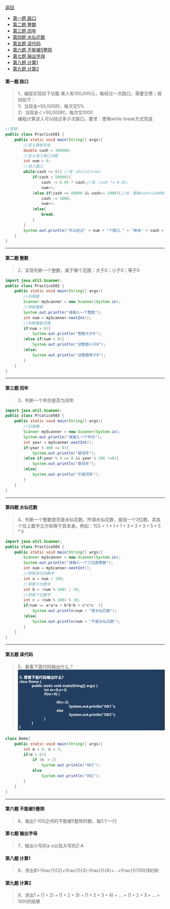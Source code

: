 
[返回](练习题.md)


- [第一题 路口](#第一题-路口)
- [第二题 整数](#第二题-整数)
- [第三题 闰年](#第三题-闰年)
- [第四题 水仙花数](#第四题-水仙花数)
- [第五题 读代码](#第五题-读代码)
- [第六题 不能被5整除](#第六题-不能被5整除)
- [第七题 输出字母](#第七题-输出字母)
- [第八题 计算1](#第八题-计算1)
- [第九题 计算2](#第九题-计算2)
#### 第一题 路口
>1、编程实现如下功能
>某人有100,000元，每经过一次路口，需要交费；规则如下：  
>1）当现金>50,000时，每次交5%  
>2）当现金＜=50,000时，每次交1000  
>编程计算该人可以经过多少次路口，要求：使用while break方式完成

```java
//答题
public class Practice501 {
    public static void main(String[] args){
        //定义拥有现金
        double cash = 100000;
        //定义进入路口次数
        int num = 0;
        //进入路口
        while(cash >= 0){ //改：while(true)
            if(cash > 50000){
                cash -= 0.05 * cash;//改：cash *= 0.95;
                num++;
            }else if(cash <= 50000 && cash>= 1000){//改：删掉cash<=50000
                cash -= 1000;
                num++;
            }else{
                break;
            }
        }
        System.out.println("可以经过" + num + "个路口," + "剩余" + cash + "元钱");
    }
}
```


---
#### 第二题 整数
>2、实现判断一个整数，属于哪个范围：大于0；小于0；等于0
```java
import java.util.Scanner; 
public class Practice502 {
    public static void main(String[] args){
        //扫描器
        Scanner myScanner = new Scanner(System.in);
        //获取整数
        System.out.println("请输入一个整数");
        int num = myScanner.nextInt();
        //判断整数范围
        if(num > 0){
            System.out.println("整数大于0");
        }else if(num < 0){
            System.out.println("该整数小于0");
        }else{
            System.out.println("该整数等于0");
        }
    }
}
```

---
#### 第三题 闰年
>3、判断一个年份是否为闰年
```java
import java.util.Scanner;
public class Prcatice503 {
    public static void main(String[] args){
        //扫描器
        Scanner myScanner = new Scanner(System.in);
        System.out.println("请输入一个年份");
        int year = myScanner.nextInt();
        if(year % 400 == 0){
            System.out.println("是闰年");
        }else if(year % 4 == 0 && year % 100 !=0){
            System.out.println("是闰年");
        }else{
            System.out.println("不是闰年");
        }
    }
}
```
---
#### 第四题 水仙花数
>4、判断一个整数是否是水仙花数，所谓水仙花数，是指一个3位数，其各个位上数字立方和等于其本身。例如：$153=1*1*1+3*3*3+5*5*5$

```java
import java.util.Scanner;
public class Practice504 {
    public static void main(String[] args){
        Scanner myScanner = new Scanner(System.in);
        System.out.println("请输入一个三位数整数");
        int num = myScanner.nextInt();
        //获取百位的数字
        int a = num / 100;
        //获取十位数字
        int b = (num % 100) / 10;
        //获取个位数字
        int c = (num % 100) % 10;
        if(num == a*a*a + b*b*b + c*c*c  ){
            System.out.println(num + "是水仙花数");
        }else{
            System.out.println(num + "不是水仙花数");
        }
    }
}
```

---
#### 第五题 读代码
>5、看看下面代码输出什么？
![alt text](https://raw.githubusercontent.com/Stolorzs/Picgo/master/%E6%88%AA%E5%B1%8F2024-04-3022.49.04.png)
```java
class Demo{
    public static void main(String[] args){
        int m = 0, n = 3;
        if(m > 0){
            if (n　> 2)
                System.out.pritnln("OK1");
            else
                System.out.println("OK2");
        }
    }
}
```

---

#### 第六题 不能被5整除
>6、输出1-100之间的不能被5整除的数，每5个一行


#### 第七题 输出字母
>7、输出小写的a-z以及大写的Z-A


#### 第八题 计算1
>8、求出$1-\frac{1}{2}+\frac{1}{3}-\frac{1}{4}+…+\frac{1}{100}$的和


#### 第九题 计算2
>9、求出$1+(1+2)+(1+2+3)+(1+2+3+4)+…+(1+2+3+…+100)$的结果